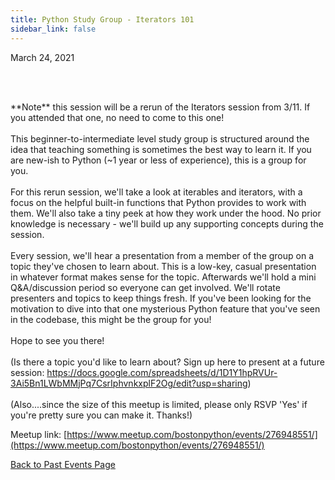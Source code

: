 ```yaml
---
title: Python Study Group - Iterators 101
sidebar_link: false
---
```


March 24, 2021



<p><br/><br/></p>

<p>**Note** this session will be a rerun of the Iterators session from 3/11. If you attended that one, no need to come to this one!<br/><br/>This beginner-to-intermediate level study group is structured around the idea that teaching something is sometimes the best way to learn it. If you are new-ish to Python (~1 year or less of experience), this is a group for you.<br/><br/>For this rerun session, we'll take a look at iterables and iterators, with a focus on the helpful built-in functions that Python provides to work with them. We'll also take a tiny peek at how they work under the hood. No prior knowledge is necessary - we'll build up any supporting concepts during the session.<br/><br/>Every session, we'll hear a presentation from a member of the group on a topic they've chosen to learn about. This is a low-key, casual presentation in whatever format makes sense for the topic. Afterwards we'll hold a mini Q&amp;A/discussion period so everyone can get involved. We'll rotate presenters and topics to keep things fresh. If you've been looking for the motivation to dive into that one mysterious Python feature that you've seen in the codebase, this might be the group for you!<br/><br/>Hope to see you there!<br/><br/>(Is there a topic you'd like to learn about? Sign up here to present at a future session: <a class="link" href="https://docs.google.com/spreadsheets/d/1D1Y1hpRVUr-3Ai5Bn1LWbMMjPq7CsrIphvnkxplF2Og/edit?usp=sharing" rel="nofollow ugc" target="_blank" title="https://docs.google.com/spreadsheets/d/1D1Y1hpRVUr-3Ai5Bn1LWbMMjPq7CsrIphvnkxplF2Og/edit?usp=sharing">https://docs.google.com/spreadsheets/d/1D1Y1hpRVUr-3Ai5Bn1LWbMMjPq7CsrIphvnkxplF2Og/edit?usp=sharing</a>)<br/><br/>(Also....since the size of this meetup is limited, please only RSVP 'Yes' if you're pretty sure you can make it. Thanks!)</p>


Meetup link: [https://www.meetup.com/bostonpython/events/276948551/](https://www.meetup.com/bostonpython/events/276948551/)

[Back to Past Events Page](index.md)